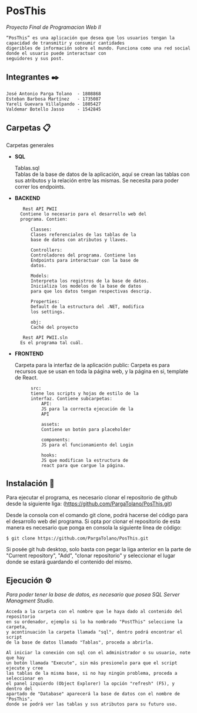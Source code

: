 # PosThis
_Proyecto Final de Programacion Web II_
	
	“PosThis” es una aplicación que desea que los usuarios tengan la capacidad de transmitir y consumir cantidades 
	digeribles de información sobre el mundo. Funciona como una red social donde el usuario puede interactuar con 
	seguidores y sus post.

## Integrantes ✒️
	José Antonio Parga Tolano  - 1808868
	Esteban Barbosa Martínez   - 1735087
	Yareli Guevara Villalpando - 1805427
	Valdemar Botello Jasso     - 1542845

	
## Carpetas 📋
Carpetas generales

* **SQL**

	Tablas.sql  
	     	Tablas de la base de datos de la aplicación, 
		aquí se crean las tablas con sus atributos y 
		la relación entre las mismas. Se necesita
		para poder correr los endpoints.

* **BACKEND**

	     Rest API PWII
		Contiene lo necesario para el desarrollo web del
		programa. Contien:

			Classes:
			Clases referenciales de las tablas de la 
			base de datos con atributos y llaves.

			Controllers:
			Controladores del programa. Contiene los
			Endpoints para interactuar con la base de
			datos.

			Models:
			Interpreta los registros de la base de datos.
			Inicializa los modelos de la base de datos
			para que los datos tengan respectivas descrip.
				
			Properties:
			Default de la estructura del .NET, modifica
			los settings.
				
			obj:
			Caché del proyecto
				
	     Rest API PWII.sln
		Es el programa tal cuál.

* **FRONTEND** 

	Carpeta para la interfaz de la aplicación 
			public:
			Carpeta es para recursos que se usan en toda
			la página web, y la página en si, template de
			React.

			src: 
			tiene los scripts y hojas de estilo de la 
			interfaz. Contiene subcarpetas:
				API:
				JS para la correcta ejecución de la
				API
			
				assets: 
				Contiene un botón para placeholder
				
				components:
				JS para el funcionamiento del Login

				hooks:
				JS que modifican la estructura de 
				react para que cargue la página.
		
## Instalación 🔧

Para ejecutar el programa, es necesario clonar el repositorio
de github desde la siguiente liga: (https://github.com/PargaTolano/PosThis.git)

Desde la consola con el comando git clone, podrá hacerse del
código para el desarrollo web del programa. Si opta por clonar el repositorio
de esta manera es necesario que ponga en consola la siguiente línea de código:

	$ git clone https://github.com/PargaTolano/PosThis.git
	
	
Si posée git hub desktop, solo basta con pegar la liga anterior en la parte de
"Current repository", "Add", "clonar repositorio" y seleccionar el lugar donde
se estará guardando el contenido del mismo.

	
## Ejecución ⚙️

_Para poder tener la base de datos, es necesario que posea SQL Server Managment Studio._

	Acceda a la carpeta con el nombre que le haya dado al contenido del repositorio 
	en su ordenador, ejemplo si lo ha nombrado "PostThis" seleccione la carpeta, 
	y acontinuación la carpeta llamada "sql", dentro podrá encontrar el script 
	de la base de datos llamado "Tablas", proceda a abrirla.

	Al iniciar la conexión con sql con el administrador o su usuario, note que hay 
	un botón llamada "Execute", sin más presionelo para que el script ejecute y cree
	las tablas de la misma base, si no hay ningún problema, proceda a seleccionar en 
	el panel izquierdo (Object Explorer) la opción "refresh" (F5), y dentro del 
	apartado de "Database" aparecerá la base de datos con el nombre de "PosThis",
	donde se podrá ver las tablas y sus atributos para su futuro uso.

	 





 